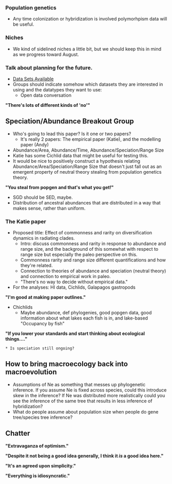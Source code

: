 ### Population genetics
* Any time colonization or hybridization is involved polymorhpism data will be useful.

### Niches
* We kind of sidelined niches a little bit, but we should keep this in mind as we progress toward August.

### Talk about planning for the future.
* [Data Sets Available](https://docs.google.com/spreadsheets/d/1XebsJIGAcpBTcUUcurlw4-KKIDNA-G1DUk_eApqLZ9M/edit#gid=399731184)
* Groups should indicate somehow which datasets they are interested in using and the datatypes they want to use:
    * Open data conversation

**"There's lots of different kinds of 'no'"**

## Speciation/Abundance Breakout Group
* Who's going to lead this paper? Is it one or two papers?
    * It's really 2 papers: The empirical paper (Katie), and the modelling paper (Andy)
* Abundance/Area, Abundance/Time, Abundance/Speciation/Range Size
* Katie has some Cichlid data that might be useful for testing this.
* It would be nice to positively construct a hypothesis relating Abundance/Area/Speciation/Range Size that doesn't just fall out as an emergent property of neutral theory stealing from population genetics theory.

**"You steal from popgen and that's what you get!"**

* SGD should be SED, maybe.
* Distribution of ancestral abundances that are distributed in a way that makes sense, rather than uniform.

### The Katie paper
* Proposed title: Effect of commonness and rarity on diversification dynamics in radiating clades.
    * Intro: discuss commonness and rarity in response to abundance and range size, and the background of this somewhat with respect to range size but especially the paleo perspective on this.
    * Commonness rarity and range size different quantifications and how they're related.
    * Connection to theories of abundance and speciation (neutral theory) and connection to empirical work in paleo.
    * "There's no way to decide without empirical data."
* For the analyses: HI data, Cichlids, Galapagos gastropods

**"I'm good at making paper outlines."**

* Chichlids
    * Maybe abundance, def phylogenies, good popgen data, good information about what lakes each fish is in, and lake-based "Occupancy by fish"

**"If you lower your standards and start thinking about ecological things...."**

    * Is speciation still ongoing?

## How to bring macroecology back into macroevolution
* Assumptions of Ne as something that messes up phylogenetic inference. If you assume Ne is fixed across species, could this introduce skew in the inference? If Ne was distributed more realistically could you see the inference of the same tree that results in less inference of hybridization?
* What do people assume about population size when people do gene tree/species tree inference?

## Chatter

**"Extravaganza of optimism."**

**"Despite it not being a good idea generally, I think it _is_ a good idea here."**

**"It's an agreed upon simplicity."**

**"Everything is idiosyncratic."**


